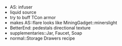 - AS: infuser
- liquid source
- try to buff TCon armor
- makes AS::flare looks like MiningGadget::minerslight
- BetterEnd: pedestals directional texture
- supplementaries::Jar, Faucet, Soap
- normal::Storage Drawers recipe
